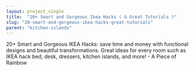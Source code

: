 ```yaml
---
layout: project_single
title:  "20+ Smart and Gorgeous Ikea Hacks ( & Great Tutorials )"
slug: "20-smart-and-gorgeous-ikea-hacks-great-tutorials"
parent: "kitchen-islands"
---
```

20+ Smart and Gorgeous IKEA Hacks: save time and money with functional designs and beautiful transformations. Great ideas for every room such as IKEA hack bed, desk, dressers, kitchen islands, and more! - A Piece of Rainbow
